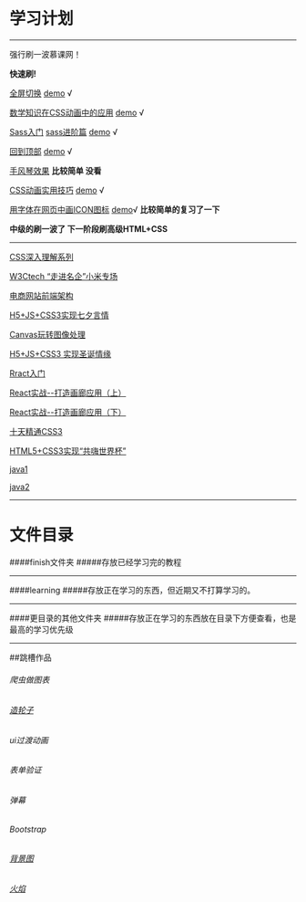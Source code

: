 学习计划
======

---------------
强行刷一波慕课网！

__快速刷!__

[全屏切换](http://www.imooc.com/view/374)
[demo](https://github.com/zhangxinxinWTB/learn/tree/master/imooc/%E5%85%A8%E5%B1%8F%E5%88%87%E6%8D%A2) √

[数学知识在CSS动画中的应用](http://www.imooc.com/view/362)
[demo](https://github.com/zhangxinxinWTB/learn/tree/master/imooc/%E6%95%B0%E5%AD%A6%E7%9F%A5%E8%AF%86%E5%9C%A8css%E5%8A%A8%E7%94%BB%E4%B8%AD%E7%9A%84%E5%BA%94%E7%94%A8) √

[Sass入门](http://www.imooc.com/learn/311)
[sass进阶篇](http://www.imooc.com/view/436)
[demo](https://github.com/zhangxinxinWTB/learn/tree/master/imooc/sass) √

[回到顶部](http://www.imooc.com/view/65)
[demo](https://github.com/zhangxinxinWTB/learn/tree/master/imooc/%E5%9B%9E%E5%88%B0%E9%A1%B6%E9%83%A8) √

[手风琴效果](http://www.imooc.com/view/72) __比较简单 没看__

[CSS动画实用技巧](http://www.imooc.com/view/357)
[demo](https://github.com/zhangxinxinWTB/learn/tree/master/imooc/CSS%E5%8A%A8%E7%94%BB%E5%AE%9E%E7%94%A8%E6%8A%80%E5%B7%A7) √


[用字体在网页中画ICON图标](http://www.imooc.com/view/243)
[demo](https://github.com/zhangxinxinWTB/learn/tree/master/imooc/icon)√ __比较简单的复习了一下__

__中级的刷一波了 下一阶段刷高级HTML+CSS__
______

[CSS深入理解系列](http://www.imooc.com/index/search?words=CSS%E6%B7%B1%E5%85%A5%E7%90%86%E8%A7%A3)

[W3Ctech “走进名企”小米专场](http://www.imooc.com/view/276)

[电商网站前端架构](http://www.imooc.com/learn/186)

[H5+JS+CSS3实现七夕言情](http://www.imooc.com/learn/453)

[Canvas玩转图像处理](http://www.imooc.com/view/476)

[H5+JS+CSS3 实现圣诞情缘](http://www.imooc.com/view/545)

[Rract入门](http://www.imooc.com/learn/504)

[React实战--打造画廊应用（上）](http://www.imooc.com/view/507)

[React实战--打造画廊应用（下）](http://www.imooc.com/learn/652)

[十天精通CSS3](http://www.imooc.com/learn/33)

[HTML5+CSS3实现“共嗨世界杯”](http://www.imooc.com/view/134)

[java1](http://www.imooc.com/learn/587)

[java2](http://www.imooc.com/learn/631)

------

# 文件目录
####finish文件夹
#####存放已经学习完的教程

------

####learning
#####存放正在学习的东西，但近期又不打算学习的。

------
####更目录的其他文件夹
#####存放正在学习的东西放在目录下方便查看，也是最高的学习优先级

------
##跳槽作品


###### 爬虫做图表
###### [造轮子](http://strml.net/)
###### ui过渡动画
###### 表单验证
###### 弹幕
###### Bootstrap
###### [背景图](http://www.alquimiawrg.com/#/home)
###### [火焰](http://www.html5tricks.com/demo/html5-fire-ball-shooter/index.html)
